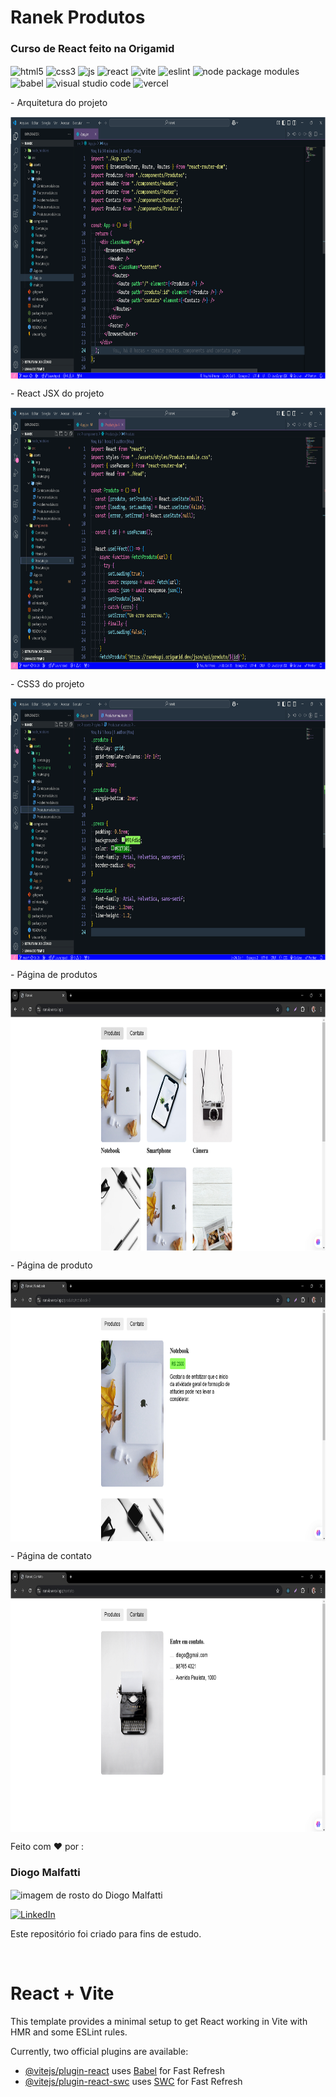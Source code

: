 # Ranek Produtos

### Curso de React feito na Origamid

<img align="center" alt="html5"
  src="https://img.shields.io/badge/HTML5-E34F26?style=for-the-badge&logo=html5&logoColor=white" />
<img align="center" alt="css3"
  src="https://img.shields.io/badge/CSS3-1572B6?style=for-the-badge&logo=css3&logoColor=white" />
<img align="center" alt="js"
  src="https://img.shields.io/badge/JavaScript-F7DF1E?style=for-the-badge&logo=javascript&logoColor=black" />
<img align="center" alt="react"
  src="https://img.shields.io/badge/React-20232A?style=for-the-badge&logo=react&logoColor=61DAFB" />
<img align="center" alt="vite"
  src="https://img.shields.io/badge/Vite-B73BFE?style=for-the-badge&logo=vite&logoColor=FFD62E" />
<img align="center" alt="eslint"
  src="https://img.shields.io/badge/ESLint-4B3263?style=for-the-badge&logo=eslint&logoColor=white" />
<img align="center" alt="node package modules"
  src="https://img.shields.io/badge/NPM-%23CB3837.svg?style=for-the-badge&logo=npm&logoColor=white" />
<img align="center" alt="babel"
  src="https://img.shields.io/badge/Babel-F9DC3e?style=for-the-badge&logo=babel&logoColor=black" />
<img align="center" alt="visual studio code"
  src="https://img.shields.io/badge/Visual%20Studio%20Code-0078d7.svg?style=for-the-badge&logo=visual-studio-code&logoColor=white" />
<img align="center" alt="vercel"
  src="https://img.shields.io/badge/Vercel-000000?style=for-the-badge&logo=vercel&logoColor=white" />

<p> - Arquitetura do projeto</p>
<img align="center" alt="arquitetura do projeto"
  height="420em" src="https://github.com/DiogoMalfatti/ranek/blob/main/src/assets/img/routes.png" />

<p> - React JSX do projeto</p>
<img align="center" alt="react jsx do projeto"
  height="420em" src="https://github.com/DiogoMalfatti/ranek/blob/main/src/assets/img/reactjsx2.png" />

<p> - CSS3 do projeto</p>
<img align="center" alt="css3 do projeto"
  height="420em" src="https://github.com/DiogoMalfatti/ranek/blob/main/src/assets/img/css32.png" />

<p> - Página de produtos</p>
<img align="center" alt="pagina de produtos"
  height="420em" src="https://github.com/DiogoMalfatti/ranek/blob/main/src/assets/img/produtos2.png" />

<p> - Página de produto</p>
<img align="center" alt="pagina de produto"
  height="420em" src="https://github.com/DiogoMalfatti/ranek/blob/main/src/assets/img/produto2.png" />

<p> - Página de contato</p>
<img align="center" alt="pagina de contato"
  height="420em" src="https://github.com/DiogoMalfatti/ranek/blob/main/src/assets/img/contato2.png" />

<p>Feito com ❤️ por :</p>

### Diogo Malfatti

<img align="center" alt="imagem de rosto do Diogo Malfatti"
  height="115em" src="https://avatars.githubusercontent.com/u/52624848?s=400&u=d80e830d58ef6925f2897d660df9650f64533de5&v=4" />

[![LinkedIn](https://img.shields.io/badge/LinkedIn-0077B5?style=for-the-badge&logo=linkedin&logoColor=white)](https://www.linkedin.com/in/diogomalfatti/)

<p>Este repositório foi criado para fins de estudo.</p>

<br/>

# React + Vite

This template provides a minimal setup to get React working in Vite with HMR and some ESLint rules.

Currently, two official plugins are available:

- [@vitejs/plugin-react](https://github.com/vitejs/vite-plugin-react/blob/main/packages/plugin-react/README.md) uses [Babel](https://babeljs.io/) for Fast Refresh
- [@vitejs/plugin-react-swc](https://github.com/vitejs/vite-plugin-react-swc) uses [SWC](https://swc.rs/) for Fast Refresh
